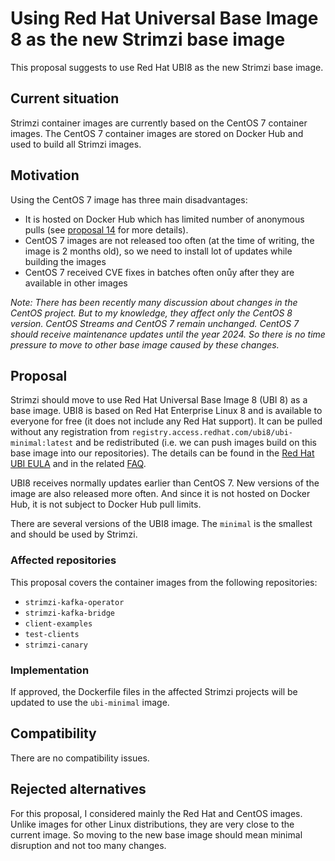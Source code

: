 # Using Red Hat Universal Base Image 8 as the new Strimzi base image

This proposal suggests to use Red Hat UBI8 as the new Strimzi base image.

## Current situation

Strimzi container images are currently based on the CentOS 7 container images.
The CentOS 7 container images are stored on Docker Hub and used to build all Strimzi images.

## Motivation

Using the CentOS 7 image has three main disadvantages:
* It is hosted on Docker Hub which has limited number of anonymous pulls (see [proposal 14](https://github.com/strimzi/proposals/blob/main/014-move-docker-images-to-quay.io.md) for more details).
* CentOS 7 images are not released too often (at the time of writing, the image is 2 months old), so we need to install lot of updates while building the images
* CentOS 7 received CVE fixes in batches often onůy after they are available in other images

_Note: There has been recently many discussion about changes in the CentOS project.
But to my knowledge, they affect only the CentOS 8 version.
CentOS Streams and CentOS 7 remain unchanged.
CentOS 7 should receive maintenance updates until the year 2024.
So there is no time pressure to move to other base image caused by these changes._

## Proposal

Strimzi should move to use Red Hat Universal Base Image 8 (UBI 8) as a base image.
UBI8 is based on Red Hat Enterprise Linux 8 and is available to everyone for free (it does not include any Red Hat support).
It can be pulled without any registration from `registry.access.redhat.com/ubi8/ubi-minimal:latest` and be redistributed (i.e. we can push images build on this base image into our repositories).
The details can be found in the [Red Hat UBI EULA](https://www.redhat.com/licenses/EULA_Red_Hat_Universal_Base_Image_English_20190422.pdf) and in the related [FAQ](https://developers.redhat.com/articles/ubi-faq#).

UBI8 receives normally updates earlier than CentOS 7.
New versions of the image are also released more often.
And since it is not hosted on Docker Hub, it is not subject to Docker Hub pull limits.

There are several versions of the UBI8 image.
The `minimal` is the smallest and should be used by Strimzi.

### Affected repositories

This proposal covers the container images from the following repositories:
* `strimzi-kafka-operator`
* `strimzi-kafka-bridge`
* `client-examples`
* `test-clients`
* `strimzi-canary`

### Implementation

If approved, the Dockerfile files in the affected Strimzi projects will be updated to use the `ubi-minimal` image.

## Compatibility

There are no compatibility issues.

## Rejected alternatives

For this proposal, I considered mainly the Red Hat and CentOS images.
Unlike images for other Linux distributions, they are very close to the current image.
So moving to the new base image should mean minimal disruption and not too many changes.
